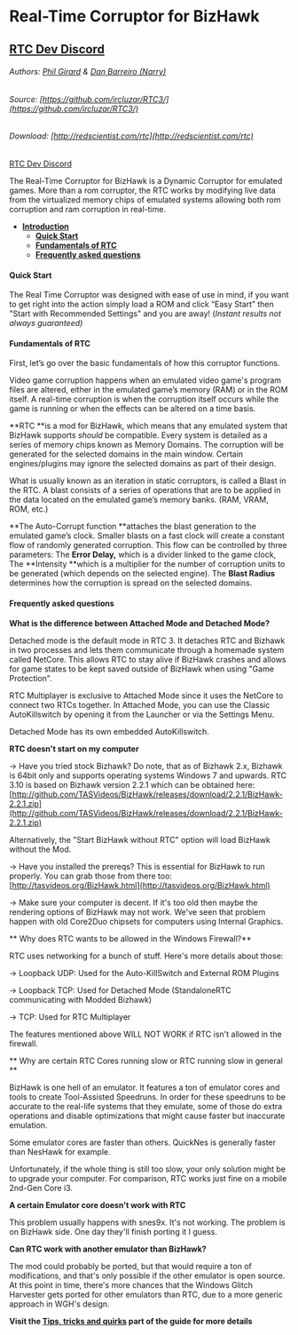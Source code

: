# Real-Time Corruptor for BizHawk
## [RTC Dev Discord](https://discord.corrupt.wiki)

###### Authors: [Phil Girard](http://redscientist.com/) & [Dan Barreiro (Narry)](https://narry.land)

###### Source: [https://github.com/ircluzar/RTC3/](https://github.com/ircluzar/RTC3/)

###### Download: [http://redscientist.com/rtc](http://redscientist.com/rtc)

[RTC Dev Discord](https://discord.corrupt.wiki)

The Real-Time Corruptor for BizHawk is a Dynamic Corruptor for emulated games. More than a rom corruptor, the RTC works by modifying live data from the virtualized memory chips of emulated systems allowing both rom corruption and ram corruption in real-time.


* [**Introduction**](#index "Literally this")
  * [**Quick Start**](#quick-start)
  * [**Fundamentals of RTC**](#fundamentals-of-rtc)
  * [**Frequently asked questions**](#frequently-asked-questions)
  

#### Quick Start

The Real Time Corruptor was designed with ease of use in mind, if you want to get right into the action simply load a ROM and click “Easy Start” then "Start with Recommended Settings" and you are away! \(_Instant results not always guaranteed\)_

#### Fundamentals of RTC

First, let’s go over the basic fundamentals of how this corruptor functions.

Video game corruption happens when an emulated video game's program files are altered, either in the emulated game’s memory \(RAM\) or in the ROM itself. A real-time corruption is when the corruption itself occurs while the game is running or when the effects can be altered on a time basis.

**RTC **is a mod for BizHawk, which means that any emulated system that BizHawk supports _should_ be compatible. Every system is detailed as a series of memory chips known as Memory Domains. The corruption will be generated for the selected domains in the main window. Certain engines/plugins may ignore the selected domains as part of their design.

What is usually known as an iteration in static corruptors, is called a Blast in the RTC. A blast consists of a series of operations that are to be applied in the data located on the emulated game’s memory banks. \(RAM, VRAM, ROM, etc.\)

**The Auto-Corrupt function **attaches the blast generation to the emulated game’s clock. Smaller blasts on a fast clock will create a constant flow of randomly generated corruption. This flow can be controlled by three parameters: The **Error Delay,** which is a divider linked to the game clock, The **Intensity **which is a multiplier for the number of corruption units to be generated \(which depends on the selected engine\). The **Blast Radius** determines how the corruption is spread on the selected domains.

#### Frequently asked questions

**What is the difference between Attached Mode and Detached Mode?**

Detached mode is the default mode in RTC 3. It detaches RTC and Bizhawk in two processes and lets them communicate through a homemade system called NetCore. This allows RTC to stay alive if BizHawk crashes and allows for game states to be kept saved outside of BizHawk when using "Game Protection".

RTC Multiplayer is exclusive to Attached Mode since it uses the NetCore to connect two RTCs together. In Attached Mode, you can use the Classic AutoKillswitch by opening it from the Launcher or via the Settings Menu.

Detached Mode has its own embedded AutoKillswitch.

**RTC doesn't start on my computer**

-&gt; Have you tried stock Bizhawk? Do note, that as of Bizhawk 2.x, Bizhawk is 64bit only and supports operating systems Windows 7 and upwards. RTC 3.10 is based on Bizhawk version 2.2.1 which can be obtained here: [http://github.com/TASVideos/BizHawk/releases/download/2.2.1/BizHawk-2.2.1.zip](http://github.com/TASVideos/BizHawk/releases/download/2.2.1/BizHawk-2.2.1.zip)

Alternatively, the "Start BizHawk without RTC" option will load BizHawk without the Mod.

-&gt; Have you installed the prereqs? This is essential for BizHawk to run properly. You can grab those from there too: [http://tasvideos.org/BizHawk.html](http://tasvideos.org/BizHawk.html)

-&gt; Make sure your computer is decent. If it's too old then maybe the rendering options of BizHawk may not work. We've seen that problem happen with old Core2Duo chipsets for computers using Internal Graphics.

** Why does RTC wants to be allowed in the Windows Firewall?**

RTC uses networking for a bunch of stuff. Here's more details about those:

-&gt; Loopback UDP: Used for the Auto-KillSwitch and External ROM Plugins

-&gt; Loopback TCP: Used for Detached Mode \(StandaloneRTC communicating with Modded Bizhawk\)

-&gt; TCP: Used for RTC Multiplayer

The features mentioned above WILL NOT WORK if RTC isn't allowed in the firewall.

** Why are certain RTC Cores running slow or RTC running slow in general **

BizHawk is one hell of an emulator. It features a ton of emulator cores and tools to create Tool-Assisted Speedruns. In order for these speedruns to be accurate to the real-life systems that they emulate, some of those do extra operations and disable optimizations that might cause faster but inaccurate emulation.

Some emulator cores are faster than others. QuickNes is generally faster than NesHawk for example.

Unfortunately, if the whole thing is still too slow, your only solution might be to upgrade your computer. For comparison, RTC works just fine on a mobile 2nd-Gen Core i3.

**A certain Emulator core doesn't work with RTC**

This problem usually happens with snes9x. It's not working. The problem is on BizHawk side. One day they'll finish porting it I guess.

**Can RTC work with another emulator than BizHawk?**

The mod could probably be ported, but that would require a ton of modifications, and that's only possible if the other emulator is open source. At this point in time, there's more chances that the Windows Glitch Harvester gets ported for other emulators than RTC, due to a more generic approach in WGH's design.

**Visit the [Tips, tricks and quirks](https://corrupt.wiki/corruptors/rtc-real-time-corruptor/4.html) part of the guide for more details**




